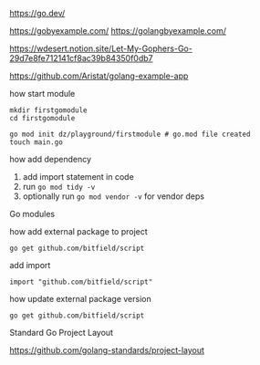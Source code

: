 
https://go.dev/

https://gobyexample.com/
https://golangbyexample.com/

https://wdesert.notion.site/Let-My-Gophers-Go-29d7e8fe712141cf8ac39b84350f0db7

https://github.com/Aristat/golang-example-app



how start module

```
mkdir firstgomodule
cd firstgomodule

go mod init dz/playground/firstmodule # go.mod file created
touch main.go
```

how add dependency
1. add import statement in code
2. run ```go mod tidy -v```
3. optionally run ```go mod vendor -v``` for vendor deps



Go modules


how add external package to project

```
go get github.com/bitfield/script
```
add import
```
import "github.com/bitfield/script"
```

how update external package version
```
go get github.com/bitfield/script
```


Standard Go Project Layout

https://github.com/golang-standards/project-layout